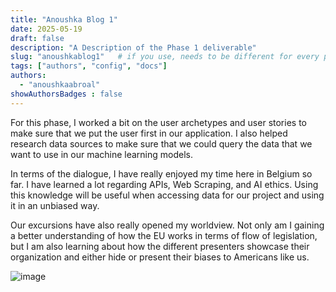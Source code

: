 ```yaml
---
title: "Anoushka Blog 1"
date: 2025-05-19
draft: false
description: "A Description of the Phase 1 deliverable"
slug: "anoushkablog1"   # if you use, needs to be different for every post
tags: ["authors", "config", "docs"]
authors:
  - "anoushkaabroal"
showAuthorsBadges : false
---
```


For this phase, I worked a bit on the user archetypes and user stories to make sure that we put the user first in our application. I also helped research data sources to make sure that we could query the data that we want to use in our machine learning models. 

In terms of the dialogue, I have really enjoyed my time here in Belgium so far. I have learned a lot regarding APIs, Web Scraping, and AI ethics. Using this knowledge will be useful when accessing data for our project and using it in an unbiased way.

Our excursions have also really opened my worldview. Not only am I gaining a better understanding of how the EU works in terms of flow of legislation, but I am also learning about how the different presenters showcase their organization and either hide or present their biases to Americans like us. 

![image](anoushBlog.png)


